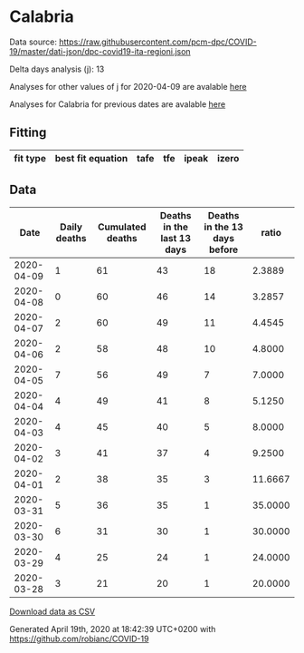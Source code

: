 # Calabria

Data source: https://raw.githubusercontent.com/pcm-dpc/COVID-19/master/dati-json/dpc-covid19-ita-regioni.json

Delta days analysis (j): 13

Analyses for other values of j for 2020-04-09 are avalable [here](../2020-04-09/README.md)

Analyses for Calabria for previous dates are avalable [here](../README.md)

## Fitting 
|fit type|best fit equation|tafe|tfe|ipeak|izero|
|-------|-----|--------|------|---|---|

## Data
|Date|Daily deaths|Cumulated deaths|Deaths in the last 13 days|Deaths in the 13 days before|ratio|
|----|----------|-----------|-------|--------------------|-----|
|2020-04-09|1|61|43|18|2.3889|
|2020-04-08|0|60|46|14|3.2857|
|2020-04-07|2|60|49|11|4.4545|
|2020-04-06|2|58|48|10|4.8000|
|2020-04-05|7|56|49|7|7.0000|
|2020-04-04|4|49|41|8|5.1250|
|2020-04-03|4|45|40|5|8.0000|
|2020-04-02|3|41|37|4|9.2500|
|2020-04-01|2|38|35|3|11.6667|
|2020-03-31|5|36|35|1|35.0000|
|2020-03-30|6|31|30|1|30.0000|
|2020-03-29|4|25|24|1|24.0000|
|2020-03-28|3|21|20|1|20.0000|

[Download data as CSV](COVID-19_calabria_j13_2020-04-09.csv)

Generated April 19th, 2020 at 18:42:39 UTC+0200 with https://github.com/robianc/COVID-19
